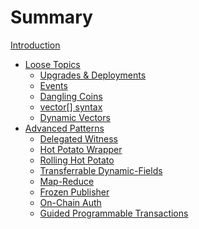 # Summary

[Introduction](intro.md)

* [Loose Topics](topics/mod.md)
  * [Upgrades & Deployments](topics/move_toml.md)
  * [Events](topics/events.md)
  * [Dangling Coins](topics/dangling_objects.md)
  * [vector[] syntax](topics/vector.md)
  * [Dynamic Vectors](topics/dynamic_vec.md)
  <!-- * [Programmable Transactions](topics/pt.md) -->
  <!-- * [Limits of Single Writer Objects](topics/swo.md) -->
  <!-- * [Avoiding Cyclical Type imports](patterns/cyclical_type_imports.md) -->
* [Advanced Patterns](patterns/mod.md)
  * [Delegated Witness](patterns/wit_delegated.md)
  * [Hot Potato Wrapper](patterns/hot_potato_wrapper.md)
  * [Rolling Hot Potato](patterns/rolling_hot_potato.md)
  * [Transferrable Dynamic-Fields](patterns/transferrable_dfs.md)
  * [Map-Reduce](patterns/map_reduce.md)
  * [Frozen Publisher](patterns/frozen_pub.md)
  * [On-Chain Auth](patterns/on_chain_auth.md)
  * [Guided Programmable Transactions](patterns/guided_pt.md)
  <!-- * [Transfer Signer](patterns/transfer_signer.md) -->
  <!-- * [Witness Plug-in](patterns/wit_plug_in.md) -->